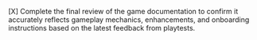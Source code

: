 [X] Complete the final review of the game documentation to confirm it accurately reflects gameplay mechanics, enhancements, and onboarding instructions based on the latest feedback from playtests.